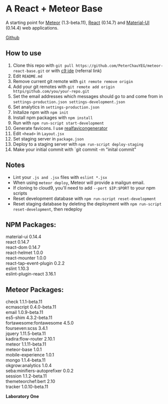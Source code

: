 # A React + Meteor Base
A starting point for [Meteor](https://www.meteor.com) (1.3-beta.11), [React](https://facebook.github.io/react/) (0.14.7) and [Material-UI](http://www.material-ui.com/) (0.14.4) web applications.

[Github](https://github.com/PeterChauYeg/meteor-react-base/)

## How to use
1. Clone this repo with `git pull https://github.com/PeterChauYEG/meteor-react-base.git` or with [c9 ide](https://c9.io/c/JVUChbVycba) (referral link)   
2. Edit `README.md`
3. Remove current git remote with `git remote remove origin`
4. Add your git remotes with `git remote add origin https/github.com/you/your-repo.git`
5. Set the email addresses which messages should go to and come from in `settings-production.json settings-development.json`
6. Set analytics in `settings-production.json`  
7. Initalize npm with `npm init`
8. Install npm packages with `npm install`
9. Run with `npm run-script start-development`
10. Generate favicons. I use [realfavicongenerator](http://realfavicongenerator.net)
11. Edit `<head>` in `Layout.jsx`
12. Set staging server in `package.json`
13. Deploy to a staging server with `npm run-script deploy-staging`
14. Make your initial commit with `git commit -m "inital commit"

## Notes
-  Lint your `.js and .jsx` files with `eslint *.jsx`  
-  When using `meteor deploy`, Meteor will provide a mailgun email. 
-  If cloning to cloud9, you'll need to add `--port $IP:$PORT` to your npm scripts
-  Reset development database with `npm run-script reset-development`
-  Reset staging database by deleting the deployment with `npm run-script reset-development`, then redeploy

## NPM Packages:
material-ui                 0.14.4   
react                       0.14.7   
react-dom                   0.14.7   
react-helmet                1.0.0   
react-mounter               1.0.0   
react-tap-event-plugin      0.2.2   
eslint                      1.10.3   
eslint-plugin-react         3.16.1   

## Meteor Packages:
check                       1.1.1-beta.11   
ecmascript                  0.4.0-beta.11  
email                       1.0.9-beta.11  
es5-shim                    4.3.2-beta.11  
fortawesome:fontawesome     4.5.0  
fourseven:scss              3.4.1   
jquery                      1.11.5-beta.11  
kadira:flow-router          2.10.1  
meteor                      1.1.11-beta.11  
meteor-base                 1.0.1  
mobile-experience           1.0.1  
mongo                       1.1.4-beta.11  
okgrow:analytics            1.0.4  
seba:minifiers-autoprefixer 0.0.2  
session                     1.1.2-beta.11   
themeteorchef:bert          2.10   
tracker                     1.0.10-beta.11  

**Laboratory One**